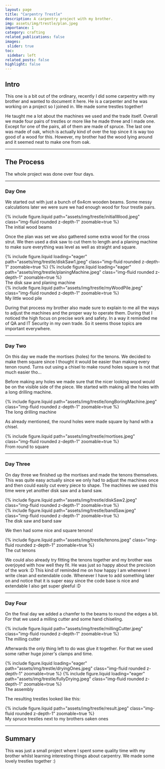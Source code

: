 ```yaml
---
layout: page
title: "Carpentry Trestle"
description: A carpentry project with my brother.
img: assets/img/trestle/plan.jpeg
importance: 1
category: crafting
related_publications: false
images:
 slider: true
toc:
 sidebar: left
related_posts: false
highlight: false
---
```


## Intro

This one is a bit out of the ordinary, recently I did some carpentry with my brother and wanted to document it here. He is a carpenter and he was working on a project so I joined in. We made some trestles together!

He taught me a lot about the machines we used and the trade itself.
Overall we made four pairs of trestles or more like he made three and I made one. Except for one of the pairs, all of them are made of spruce. The last one was made of oak, which is actually kind of over the top since it is way too good of a wood for this. However, my brother had the wood lying around and it seemed neat to make one from oak.

---

## The Process
The whole project was done over four days. 

---

### Day One
We started out with just a bunch of 6x4cm wooden beams. Some messy calculations later we were sure we had enough wood for four trestle pairs.

<div class="row mt-3">
    <div class="col-sm mt-3 mt-md-0">
        {% include figure.liquid path="assets/img/trestle/initialWood.jpeg" class="img-fluid rounded z-depth-1" zoomable=true %}
    </div>
</div>
<div class="caption">
    The initial wood beams
</div>

Once the plan was set we also gathered some extra wood for the cross strut. We then used a disk saw to cut them to length and a planing machine to make sure everything was level as well as straight and square.

<swiper-container keyboard="true" navigation="true" pagination="true" pagination-clickable="true" pagination-dynamic-bullets="true" rewind="true">
  <swiper-slide>{% include figure.liquid loading="eager" path="assets/img/trestle/diskSaw1.jpeg" class="img-fluid rounded z-depth-1" zoomable=true %}</swiper-slide>
  <swiper-slide>{% include figure.liquid loading="eager" path="assets/img/trestle/planingMachine.jpeg" class="img-fluid rounded z-depth-1" zoomable=true %}</swiper-slide>
</swiper-container>
<div class="caption">
    The disk saw and planing machine
</div>

<div class="row mt-3">
    <div class="col-sm mt-3 mt-md-0">
        {% include figure.liquid path="assets/img/trestle/myWoodPile.jpeg" class="img-fluid rounded z-depth-1" zoomable=true %}
    </div>
</div>
<div class="caption">
    My little wood pile
</div>

During that process my brother also made sure to explain to me all the ways to adjust the machines and the proper way to operate them. During that I noticed the high focus on precise work and safety. In a way it reminded me of QA and IT Security in my own trade.
So it seems those topics are important everywhere.

---

### Day Two
On this day we made the mortises (holes) for the tenons. We decided to make them square since I thought it would be easier than making every tenon round. Turns out using a chisel to make round holes square is not that much easier tho...

Before making any holes we made sure that the nicer looking wood would be on the visible side of the piece. We started with making all the holes with a long drilling machine.

<div class="row mt-3">
    <div class="col-sm mt-3 mt-md-0">
        {% include figure.liquid path="assets/img/trestle/longBoringMachine.jpeg" class="img-fluid rounded z-depth-1" zoomable=true %}
    </div>
</div>
<div class="caption">
    The long drilling machine
</div>

As already mentioned, the round holes were made square by hand with a chisel.

<div class="row mt-3">
    <div class="col-sm mt-3 mt-md-0">
        {% include figure.liquid path="assets/img/trestle/mortises.jpeg" class="img-fluid rounded z-depth-1" zoomable=true %}
    </div>
</div>
<div class="caption">
    From round to square
</div>

---

### Day Three
On day three we finished up the mortises and made the tenons themselves. This was quite easy actually since we only had to adjust the machines once and then could easily cut every piece to shape. The machines we used this time were yet another disk saw and a band saw.

<div class="row mt-3">
    <div class="col-sm mt-3 mt-md-0">
        {% include figure.liquid path="assets/img/trestle/diskSaw2.jpeg" class="img-fluid rounded z-depth-1" zoomable=true %}
    </div>
    <div class="col-sm mt-3 mt-md-0">
        {% include figure.liquid path="assets/img/trestle/bandSaw.jpeg" class="img-fluid rounded z-depth-1" zoomable=true %}
    </div>
</div>
<div class="caption">
    The disk saw and band saw
</div>

We then had some nice and square tenons!

<div class="row mt-3">
    <div class="col-sm mt-3 mt-md-0">
        {% include figure.liquid path="assets/img/trestle/tenons.jpeg" class="img-fluid rounded z-depth-1" zoomable=true %}
    </div>
</div>
<div class="caption">
    The cut tenons
</div>

We could also already try fitting the tenons together and my brother was overjoyed with how well they fit. He was just so happy about the precision of the work :D
This kind of reminded me on how happy I am whenever I write clean and extendable code. Whenever I have to add something later on and notice that it is super easy since the code base is nice and extendable I also get super gleeful :D

---

### Day Four
On the final day we added a chamfer to the beams to round the edges a bit. For that we used a milling cutter and some hand chiseling.

<div class="row mt-3">
    <div class="col-sm mt-3 mt-md-0">
        {% include figure.liquid path="assets/img/trestle/millingCutter.jpeg" class="img-fluid rounded z-depth-1" zoomable=true %}
    </div>
</div>
<div class="caption">
    The milling cutter
</div>

Afterwards the only thing left to do was glue it together. For that we used some rather huge joiner's clamps and time.

<swiper-container keyboard="true" navigation="true" pagination="true" pagination-clickable="true" pagination-dynamic-bullets="true" rewind="true">
  <swiper-slide>{% include figure.liquid loading="eager" path="assets/img/trestle/dryingOnes.jpeg" class="img-fluid rounded z-depth-1" zoomable=true %}</swiper-slide>
  <swiper-slide>{% include figure.liquid loading="eager" path="assets/img/trestle/fullyDrying.jpeg" class="img-fluid rounded z-depth-1" zoomable=true %}</swiper-slide>
</swiper-container>
<div class="caption">
    The assembly
</div>

The resulting trestles looked like this:
<div class="row mt-3">
    <div class="col-sm mt-3 mt-md-0">
        {% include figure.liquid path="assets/img/trestle/result.jpeg" class="img-fluid rounded z-depth-1" zoomable=true %}
    </div>
</div>
<div class="caption">
    My spruce trestles next to my brothers oaken ones
</div>

---

## Summary
This was just a small project where I spent some quality time with my brother whilst learning interesting things about carpentry. We made some lovely trestles together :)
